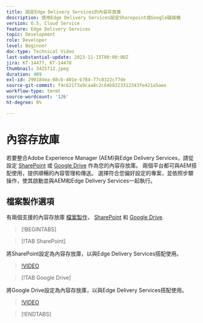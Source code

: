 ```yaml
---
title: 設定Edge Delivery Services的內容存放庫
description: 使用Edge Delivery Services設定Sharepoint或Google磁碟機
version: 6.5, Cloud Service
feature: Edge Delivery Services
topic: Development
role: Developer
level: Beginner
doc-type: Technical Video
last-substantial-update: 2023-11-15T00:00:00Z
jira: KT-14477, KT-14478
thumbnail: 3425712.jpeg
duration: 409
exl-id: 290184ea-88cb-401e-b784-77c8322c77de
source-git-commit: f4c621f3a9caa8c2c64b8323312343fe421a5aee
workflow-type: tm+mt
source-wordcount: '126'
ht-degree: 0%

---
```


# 內容存放庫

若要整合Adobe Experience Manager (AEM)與Edge Delivery Services，請從設定 [SharePoint](#sharepoint) 或 [Google Drive](#google-drive) 作為您的內容存放庫。 兩個平台都可與AEM搭配使用，提供順暢的內容管理和傳送。 選擇符合您偏好設定的專案，並依照步驟操作，使其啟動並與AEM和Edge Delivery Services一起執行。

## 檔案製作選項

有兩個支援的內容存放庫 [檔案製作](../../document-authoring/set-up.md)， [SharePoint](#sharepoint) 和 [Google Drive](#google-drive).

>[!BEGINTABS]

>[!TAB SharePoint]

將SharePoint設定為內容存放庫，以與Edge Delivery Services搭配使用。

>[!VIDEO](https://video.tv.adobe.com/v/3425712/?learn=on)

>[!TAB Google Drive]

將Google Drive設定為內容存放庫，以與Edge Delivery Services搭配使用。

>[!VIDEO](https://video.tv.adobe.com/v/3425711/?learn=on)

>[!ENDTABS]
